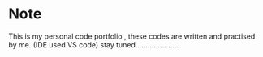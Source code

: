 # Note
This is my personal code  portfolio , these codes are written and practised by me. 
(IDE used VS code)
stay tuned.....................
